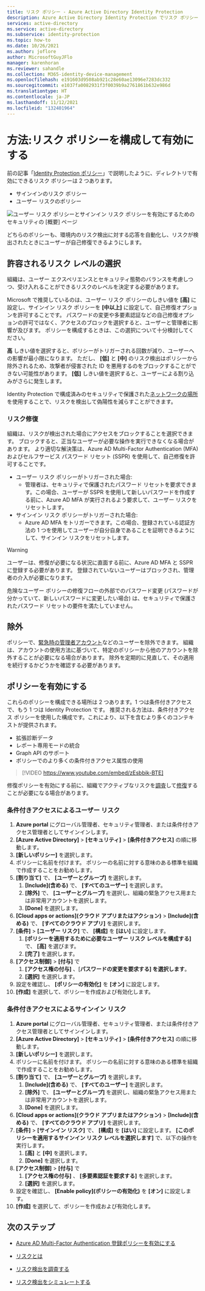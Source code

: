 ```yaml
---
title: リスク ポリシー - Azure Active Directory Identity Protection
description: Azure Active Directory Identity Protection でリスク ポリシーを構成して有効にします
services: active-directory
ms.service: active-directory
ms.subservice: identity-protection
ms.topic: how-to
ms.date: 10/26/2021
ms.author: joflore
author: MicrosoftGuyJFlo
manager: karenhoran
ms.reviewer: sahandle
ms.collection: M365-identity-device-management
ms.openlocfilehash: e191603d9508ab921c28e60ae13096e7283dc332
ms.sourcegitcommit: e1037fa0082931f3f0039b9a2761861b632e986d
ms.translationtype: HT
ms.contentlocale: ja-JP
ms.lasthandoff: 11/12/2021
ms.locfileid: "132401964"
---
```

# <a name="how-to-configure-and-enable-risk-policies"></a>方法:リスク ポリシーを構成して有効にする

前の記事「[Identity Protection ポリシー](concept-identity-protection-policies.md)」で説明したように、ディレクトリで有効にできるリスク ポリシーは 2 つあります。 

- サインインのリスク ポリシー
- ユーザー リスクのポリシー

![ユーザー リスク ポリシーとサインイン リスク ポリシーを有効にするためのセキュリティの [概要] ページ](./media/howto-identity-protection-configure-risk-policies/identity-protection-security-overview.png)

どちらのポリシーも、環境内のリスク検出に対する応答を自動化し、リスクが検出されたときにユーザーが自己修復できるようにします。 

## <a name="choosing-acceptable-risk-levels"></a>許容されるリスク レベルの選択

組織は、ユーザー エクスペリエンスとセキュリティ態勢のバランスを考慮しつつ、受け入れることができるリスクのレベルを決定する必要があります。 

Microsoft で推奨しているのは、ユーザー リスク ポリシーのしきい値を **[高]** に設定し、サインイン リスク ポリシーを **[中以上]** に設定して、自己修復オプションを許可することです。 パスワードの変更や多要素認証などの自己修復オプションの許可ではなく、アクセスのブロックを選択すると、ユーザーと管理者に影響が及びます。 ポリシーを構成するときは、この選択について十分検討してください。

**高** しきい値を選択すると、ポリシーがトリガーされる回数が減り、ユーザーへの影響が最小限になります。 ただし、 **[低]** と **[中]** のリスク検出はポリシーから除外されるため、攻撃者が侵害された ID を悪用するのをブロックすることができない可能性があります。 **[低]** しきい値を選択すると、ユーザーによる割り込みがさらに発生します。

Identity Protection で構成済みのセキュリティで保護された[ネットワークの場所](../conditional-access/location-condition.md)を使用することで、リスクを検出して偽陽性を減らすことができます。

### <a name="risk-remediation"></a>リスク修復

組織は、リスクが検出された場合にアクセスをブロックすることを選択できます。 ブロックすると、正当なユーザーが必要な操作を実行できなくなる場合があります。 より適切な解決策は、Azure AD Multi-Factor Authentication (MFA) およびセルフサービス パスワード リセット (SSPR) を使用して、自己修復を許可することです。

- ユーザー リスク ポリシーがトリガーされた場合: 
   - 管理者は、セキュリティで保護されたパスワード リセットを要求できます。この場合、ユーザーが SSPR を使用して新しいパスワードを作成する前に、Azure AD MFA が実行されるよう要求して、ユーザー リスクをリセットします。 
- サインイン リスク ポリシーがトリガーされた場合: 
   - Azure AD MFA をトリガーできます。この場合、登録されている認証方法の 1 つを使用してユーザーが自分自身であることを証明できるようにして、サインイン リスクをリセットします。 

> [!WARNING]
> ユーザーは、修復が必要になる状況に直面する前に、Azure AD MFA と SSPR に登録する必要があります。 登録されていないユーザーはブロックされ、管理者の介入が必要になります。
> 
> 危険なユーザー ポリシーの修復フローの外部でのパスワード変更 (パスワードが分かっていて、新しいパスワードに変更したい場合) は、セキュリティで保護されたパスワード リセットの要件を満たしていません。

## <a name="exclusions"></a>除外

ポリシーで、[緊急時の管理者アカウント](../roles/security-emergency-access.md)などのユーザーを除外できます。 組織は、アカウントの使用方法に基づいて、特定のポリシーから他のアカウントを除外することが必要になる場合があります。 除外を定期的に見直して、その適用を続行するかどうかを確認する必要があります。

## <a name="enable-policies"></a>ポリシーを有効にする

これらのポリシーを構成できる場所は 2 つあります。1 つは条件付きアクセスで、もう 1 つは Identity Protection です。 推奨される方法は、条件付きアクセス ポリシーを使用した構成です。これにより、以下を含むより多くのコンテキストが提供されます。 

   - 拡張診断データ
   - レポート専用モードの統合
   - Graph API のサポート
   - ポリシーでのより多くの条件付きアクセス属性の使用

> [!VIDEO https://www.youtube.com/embed/zEsbbik-BTE]

修復ポリシーを有効にする前に、組織でアクティブなリスクを[調査](howto-identity-protection-investigate-risk.md)して[修復](howto-identity-protection-remediate-unblock.md)することが必要になる場合があります。

### <a name="user-risk-with-conditional-access"></a>条件付きアクセスによるユーザー リスク

1. **Azure portal** にグローバル管理者、セキュリティ管理者、または条件付きアクセス管理者としてサインインします。
1. **[Azure Active Directory]**  >  **[セキュリティ]**  >  **[条件付きアクセス]** の順に移動します。
1. **[新しいポリシー]** を選択します。
1. ポリシーに名前を付けます。 ポリシーの名前に対する意味のある標準を組織で作成することをお勧めします。
1. **[割り当て]** で、 **[ユーザーとグループ]** を選択します。
   1. **[Include]\(含める\)** で、 **[すべてのユーザー]** を選択します。
   1. **[除外]** で、 **[ユーザーとグループ]** を選択し、組織の緊急アクセス用または非常用アカウントを選択します。 
   1. **[Done]** を選択します。
1. **[Cloud apps or actions]\(クラウド アプリまたはアクション\)**  >  **[Include]\(含める\)** で、 **[すべてのクラウド アプリ]** を選択します。
1. **[条件]**  >  **[ユーザー リスク]** で、 **[構成]** を **[はい]** に設定します。 
   1. **[ポリシーを適用するために必要なユーザー リスク レベルを構成する]**  で、 **[高]**  を選びます。
   1. **[完了]** を選択します。
1. **[アクセス制御]**  >  **[付与]** で
   1. **[アクセス権の付与]** 、[**パスワードの変更を要求する] を選択します**。
   1. **[選択]** を選択します。
1. 設定を確認し、 **[ポリシーの有効化]** を **[オン]** に設定します。
1. **[作成]** を選択して、ポリシーを作成および有効化します。

### <a name="sign-in-risk-with-conditional-access"></a>条件付きアクセスによるサインイン リスク

1. **Azure portal** にグローバル管理者、セキュリティ管理者、または条件付きアクセス管理者としてサインインします。
1. **[Azure Active Directory]**  >  **[セキュリティ]**  >  **[条件付きアクセス]** の順に移動します。
1. **[新しいポリシー]** を選択します。
1. ポリシーに名前を付けます。 ポリシーの名前に対する意味のある標準を組織で作成することをお勧めします。
1. **[割り当て]** で、 **[ユーザーとグループ]** を選択します。
   1. **[Include]\(含める\)** で、 **[すべてのユーザー]** を選択します。
   1. **[除外]** で、 **[ユーザーとグループ]** を選択し、組織の緊急アクセス用または非常用アカウントを選択します。 
   1. **[Done]** を選択します。
1. **[Cloud apps or actions]\(クラウド アプリまたはアクション\)**  >  **[Include]\(含める\)** で、 **[すべてのクラウド アプリ]** を選択します。
1. **[条件]**  >  **[サインイン リスク]** で、 **[構成]** を **[はい]** に設定します。 **[このポリシーを適用するサインイン リスク レベルを選択します]** で、以下の操作を実行します。 
   1. **[高]** と **[中]** を選択します。
   1. **[Done]** を選択します。
1. **[アクセス制御]**  >  **[付与]** で
   1. **[アクセス権の付与]** 、 **[多要素認証を要求する]**  を選択します。
   1. **[選択]** を選択します。
1. 設定を確認し、 **[Enable policy]\(ポリシーの有効化\)** を **[オン]** に設定します。
1. **[作成]** を選択して、ポリシーを作成および有効化します。

## <a name="next-steps"></a>次のステップ

- [Azure AD Multi-Factor Authentication 登録ポリシーを有効にする](howto-identity-protection-configure-mfa-policy.md)

- [リスクとは](concept-identity-protection-risks.md)

- [リスク検出を調査する](howto-identity-protection-investigate-risk.md)

- [リスク検出をシミュレートする](howto-identity-protection-simulate-risk.md)
